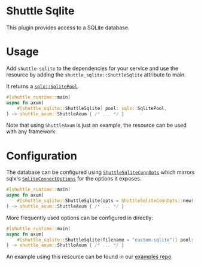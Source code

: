 # Shuttle Sqlite

This plugin provides access to a SQLite database.

# Usage
Add `shuttle-sqlite` to the dependencies for your service and use the resource by adding the `shuttle_sqlite::ShuttleSqlite` 
attribute to main.

It returns a [`sqlx::SqlitePool`](https://docs.rs/sqlx/latest/sqlx/type.SqlitePool.html).

```rust
#[shuttle_runtime::main]
async fn axum(
    #[shuttle_sqlite::ShuttleSqlite] pool: sqlx::SqlitePool,
) -> shuttle_axum::ShuttleAxum { /* ... */ }
```
Note that using `ShuttleAxum` is just an example, the resource can be used with any framework.

# Configuration
The database can be configured using [`ShuttleSqliteConnOpts`](https://docs.rs/shuttle-sqlite/latest/shuttle_sqlite/struct.ShuttleSqliteConnOpts.html) 
which mirrors sqlx's [`SqliteConnectOptions`](https://docs.rs/sqlx/latest/sqlx/sqlite/struct.SqliteConnectOptions.html) 
for the options it exposes.

```rust
#[shuttle_runtime::main]
async fn axum(
    #[shuttle_sqlite::ShuttleSqlite(opts = ShuttleSqliteConnOpts::new().filename("custom.sqlite"))] pool: sqlx::SqlitePool,
) -> shuttle_axum::ShuttleAxum { /* ... */ }
```

More frequently used options can be configured in directly:
```rust
#[shuttle_runtime::main]
async fn axum(
    #[shuttle_sqlite::ShuttleSqlite(filename = "custom.sqlite")] pool: sqlx::SqlitePool,
) -> shuttle_axum::ShuttleAxum { /* ... */ }
```

An example using this resource can be found in our [examples repo](https://github.com/shuttle-hq/shuttle-examples/tree/main/sqlite).